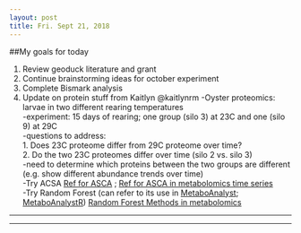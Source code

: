 ```yaml
---
layout: post
title: Fri. Sept 21, 2018
---
```



##My goals for today  
1. Review geoduck literature and grant  
2. Continue brainstorming ideas for october experiment  
3. Complete Bismark analysis  
4. Update on protein stuff from Kaitlyn @kaitlynrm 
-Oyster proteomics: larvae in two different rearing temperatures  
	-experiment: 15 days of rearing; one group (silo 3) at 23C and one (silo 9) at 29C  
	-questions to address:  
		1. Does 23C proteome differ from 29C proteome over time?  
		2. Do the two 23C proteomes differ over time (silo 2 vs. silo 3)  
	-need to determine which proteins between the two groups are different (e.g. show different abundance trends over time)  
		-Try ACSA [Ref for ASCA](https://www.ncbi.nlm.nih.gov/pubmed/15890747) ; [Ref for ASCA in metabolomics time series](https://www.ncbi.nlm.nih.gov/pmc/articles/PMC4559107/)  
		-Try Random Forest (can refer to its use in [MetaboAnalyst](http://www.metaboanalyst.ca/MetaboAnalyst/faces/home.xhtml); [MetaboAnalystR](https://github.com/xia-lab/MetaboAnalystR)) [Random Forest Methods in metabolomics](https://www.ncbi.nlm.nih.gov/pmc/articles/PMC5133491/)  




----
****